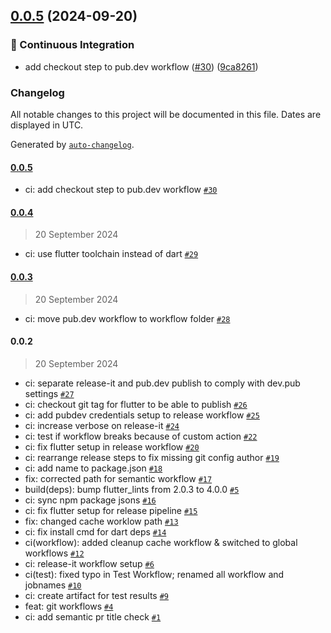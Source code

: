 

## [0.0.5](https://github.com/evva-sfw/abrevva-flutter/compare/0.0.4...0.0.5) (2024-09-20)


### 🚀 Continuous Integration

* add checkout step to pub.dev workflow ([#30](https://github.com/evva-sfw/abrevva-flutter/issues/30)) ([9ca8261](https://github.com/evva-sfw/abrevva-flutter/commit/9ca82614a657fccba066f4545f592505fb83c2c3))

### Changelog

All notable changes to this project will be documented in this file. Dates are displayed in UTC.

Generated by [`auto-changelog`](https://github.com/CookPete/auto-changelog).

#### [0.0.5](https://github.com/evva-sfw/abrevva-flutter/compare/0.0.4...0.0.5)

- ci: add checkout step to pub.dev workflow [`#30`](https://github.com/evva-sfw/abrevva-flutter/pull/30)

#### [0.0.4](https://github.com/evva-sfw/abrevva-flutter/compare/0.0.3...0.0.4)

> 20 September 2024

- ci: use flutter toolchain instead of dart [`#29`](https://github.com/evva-sfw/abrevva-flutter/pull/29)

#### [0.0.3](https://github.com/evva-sfw/abrevva-flutter/compare/0.0.2...0.0.3)

> 20 September 2024

- ci: move pub.dev workflow to workflow folder [`#28`](https://github.com/evva-sfw/abrevva-flutter/pull/28)

#### 0.0.2

> 20 September 2024

- ci: separate release-it and pub.dev publish to comply with dev.pub settings [`#27`](https://github.com/evva-sfw/abrevva-flutter/pull/27)
- ci: checkout git tag for flutter to be able to publish [`#26`](https://github.com/evva-sfw/abrevva-flutter/pull/26)
- ci: add pubdev credentials setup to release workflow [`#25`](https://github.com/evva-sfw/abrevva-flutter/pull/25)
- ci: increase verbose on release-it [`#24`](https://github.com/evva-sfw/abrevva-flutter/pull/24)
- ci: test if workflow breaks because of custom action [`#22`](https://github.com/evva-sfw/abrevva-flutter/pull/22)
- ci: fix flutter setup in release workflow [`#20`](https://github.com/evva-sfw/abrevva-flutter/pull/20)
- ci: rearrange release steps to fix missing git config author [`#19`](https://github.com/evva-sfw/abrevva-flutter/pull/19)
- ci: add name to package.json [`#18`](https://github.com/evva-sfw/abrevva-flutter/pull/18)
- fix: corrected path for semantic workflow [`#17`](https://github.com/evva-sfw/abrevva-flutter/pull/17)
- build(deps): bump flutter_lints from 2.0.3 to 4.0.0 [`#5`](https://github.com/evva-sfw/abrevva-flutter/pull/5)
- ci: sync npm package jsons [`#16`](https://github.com/evva-sfw/abrevva-flutter/pull/16)
- ci: fix flutter setup for release pipeline [`#15`](https://github.com/evva-sfw/abrevva-flutter/pull/15)
- fix: changed cache worklow path [`#13`](https://github.com/evva-sfw/abrevva-flutter/pull/13)
- ci: fix install cmd for dart deps [`#14`](https://github.com/evva-sfw/abrevva-flutter/pull/14)
- ci(workflow): added cleanup cache workflow & switched to global workflows [`#12`](https://github.com/evva-sfw/abrevva-flutter/pull/12)
- ci: release-it workflow setup [`#6`](https://github.com/evva-sfw/abrevva-flutter/pull/6)
- ci(test): fixed typo in Test Workflow; renamed all workflow and jobnames [`#10`](https://github.com/evva-sfw/abrevva-flutter/pull/10)
- ci: create artifact for test results [`#9`](https://github.com/evva-sfw/abrevva-flutter/pull/9)
- feat: git workflows [`#4`](https://github.com/evva-sfw/abrevva-flutter/pull/4)
- ci: add semantic pr title check [`#1`](https://github.com/evva-sfw/abrevva-flutter/pull/1)
